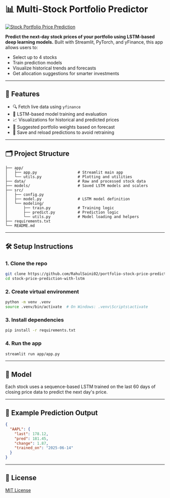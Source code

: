 # 📊 Multi-Stock Portfolio Predictor

<a target="_blank" href="https://rahulsaini.click/">
    <img src="https://img.shields.io/badge/Multi Stock Portfolio-Predictor-B4CDED" alt="Stock Portfolio Price Prediction" />
</a>

**Predict the next-day stock prices of your portfolio using LSTM-based deep learning models.**
Built with Streamlit, PyTorch, and yFinance, this app allows users to:
- Select up to 4 stocks
- Train prediction models
- Visualize historical trends and forecasts
- Get allocation suggestions for smarter investments

---

## 🚀 Features

- 🔍 Fetch live data using `yfinance`
- 🧠 LSTM-based model training and evaluation
- 📈 Visualizations for historical and predicted prices
- 🥧 Suggested portfolio weights based on forecast
- 💾 Save and reload predictions to avoid retraining

---

## 🗂️ Project Structure

```
├── app/
│   ├── app.py                  # Streamlit main app
│   └── utils.py                # Plotting and utilities
├── data/                       # Raw and processed stock data
├── models/                     # Saved LSTM models and scalers
├── src/
│   ├── config.py
│   ├── model.py                # LSTM model definition
│   └── modeling/
│       ├── train.py            # Training logic
│       ├── predict.py          # Prediction logic
│       └── utils.py            # Model loading and helpers
├── requirements.txt
└── README.md
```

---

## 🛠️ Setup Instructions

### 1. Clone the repo
```bash
git clone https://github.com/RahulSaini02/portfolio-stock-price-prediction-with-lstm.git
cd stock-price-prediction-with-lstm
```

### 2. Create virtual environment
```bash
python -m venv .venv
source .venv/bin/activate  # On Windows: .venv\Scripts\activate
```

### 3. Install dependencies
```bash
pip install -r requirements.txt
```

### 4. Run the app
```bash
streamlit run app/app.py
```

---

## 🧠 Model

Each stock uses a sequence-based LSTM trained on the last 60 days of closing price data to predict the next day's price.

---

## 🧪 Example Prediction Output

```json
{
  "AAPL": {
    "last": 178.12,
    "pred": 181.45,
    "change": 1.87,
    "trained_on": "2025-06-14"
  }
}
```

---

## 📄 License

[MIT License](LICENSE)
